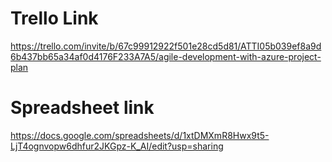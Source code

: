 # Trello Link 
https://trello.com/invite/b/67c99912922f501e28cd5d81/ATTI05b039ef8a9d6b437bb65a34af0d4176F233A7A5/agile-development-with-azure-project-plan

# Spreadsheet link
https://docs.google.com/spreadsheets/d/1xtDMXmR8Hwx9t5-LjT4ognvopw6dhfur2JKGpz-K_AI/edit?usp=sharing


